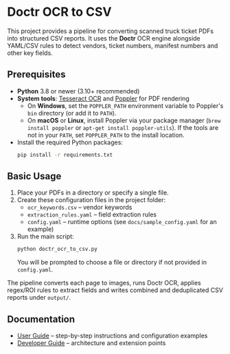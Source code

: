 # Doctr OCR to CSV

This project provides a pipeline for converting scanned truck ticket PDFs into structured CSV reports.
It uses the **Doctr** OCR engine alongside YAML/CSV rules to detect vendors, ticket numbers,
manifest numbers and other key fields.

## Prerequisites
- **Python** 3.8 or newer (3.10+ recommended)
- **System tools**: [Tesseract OCR](https://github.com/tesseract-ocr/tesseract) and [Poppler](http://blog.alivate.com.au/poppler-windows/) for PDF rendering
  - On **Windows**, set the `POPPLER_PATH` environment variable to Poppler's `bin` directory (or add it to `PATH`).
  - On **macOS** or **Linux**, install Poppler via your package manager (`brew install poppler` or `apt-get install poppler-utils`). If the tools are not in your `PATH`, set `POPPLER_PATH` to the install location.
- Install the required Python packages:
  ```bash
  pip install -r requirements.txt
  ```

## Basic Usage
1. Place your PDFs in a directory or specify a single file.
2. Create these configuration files in the project folder:
   - `ocr_keywords.csv` – vendor keywords
   - `extraction_rules.yaml` – field extraction rules
   - `config.yaml` – runtime options (see `docs/sample_config.yaml` for an example)
3. Run the main script:
   ```bash
   python doctr_ocr_to_csv.py
   ```
   You will be prompted to choose a file or directory if not provided in `config.yaml`.

The pipeline converts each page to images, runs Doctr OCR, applies regex/ROI
rules to extract fields and writes combined and deduplicated CSV reports under
`output/`.

## Documentation
- [User Guide](docs/USER_GUIDE.md) – step-by-step instructions and configuration examples
- [Developer Guide](docs/DEVELOPER_GUIDE.md) – architecture and extension points

